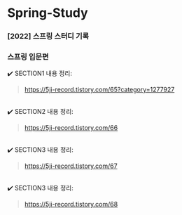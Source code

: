 # Spring-Study
### [2022] 스프링 스터디 기록

<h3>스프링 입문편</h3>

✔️ SECTION1 내용 정리: 

> https://5ji-record.tistory.com/65?category=1277927
<br>
✔️ SECTION2 내용 정리: 

> https://5ji-record.tistory.com/66
<br>
✔️ SECTION3 내용 정리: 

> https://5ji-record.tistory.com/67
<br>
✔️ SECTION3 내용 정리: 

> https://5ji-record.tistory.com/68
